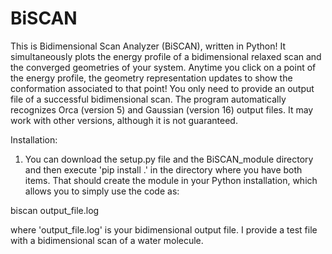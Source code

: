 # BiSCAN
This is Bidimensional Scan Analyzer (BiSCAN), written in Python! It simultaneously plots the energy profile of a bidimensional relaxed scan and the converged geometries of your system. Anytime you click on a point of the energy profile, the geometry representation updates to show the conformation associated to that point! You only need to provide an output file of a successful bidimensional scan. The program automatically recognizes Orca (version 5) and Gaussian (version 16) output files. It may work with other versions, although it is not guaranteed. 

Installation:

1) You can download the setup.py file and the BiSCAN_module directory and then execute 'pip install .' in the directory where you have both items. That should create the module in your Python installation, which allows you to simply use the code as:

biscan output_file.log

where 'output_file.log' is your bidimensional output file. I provide a test file with a bidimensional scan of a water molecule. 



